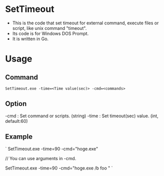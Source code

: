 # SetTimeout
- This is the code that set timeout for external command, execute files or script, like unix command "timeout".
- Its code is for Windows DOS Prompt.
- It is written in Go.  

# Usage
## Command
`
SetTimeout.exe -time=<Time value(sec)> -cmd=<commands>
`

## Option
-cmd : Set command or scripts.  (string)
-time : Set timeout(sec) value. (int, default:60) 

## Example
`
SetTimeout.exe -time=90 -cmd="hoge.exe"

// You can use arguments in -cmd.

SetTimeout.exe -time=90 -cmd="hoge.exe /b foo "
`

